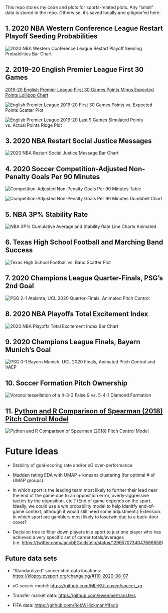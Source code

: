 
This repo stores my code and plots for sports-related plots. Any “small”
data is stored in the repo. Otherwise, it’s saved locally and
gitignor’ed here.

## 1\. 2020 NBA Western Conference League Restart Playoff Seeding Probabilities

![2020 NBA Western Conference League Restart Playoff Seeding
Probabilities Bar Chart](01-nba_seed_p/nba_seed_p.png
"2020 NBA Western Conference League Restart Playoff Seeding Probabilities Bar Chart")

## 2\. 2019-20 English Premier League First 30 Games

[2019-20 English Premier League First 30 Games Points Minus Expected
Points Lollipop
Chart](02-epl_since_break/epl_before_break_pts_minus_xpts.png "2019-20 English Premier League First 30 Games Points Minus Expected Points Lollipop Chart")

![English Premier League 2019-20 First 30 Games Points vs. Expected
Points Scatter Plot](02-epl_since_break/epl_before_break_pts_vs_xpts.png
"English Premier League 2019-20 First 30 Games Points vs. Expected Points Scatter Plot")

![English Premier League 2019-20 Last 9 Games Simulated Points
vs. Actual Points Ridge
Plot](02-epl_since_break/epl_after_break_pts_sim.png
"English Premier League 2019-20 Last 9 Games Simulated Points vs. Actual Points Ridge Plot")

## 3\. 2020 NBA Restart Social Justice Messages

![2020 NBA Restart Social Justice Message Bar
Chart](03-2020_nba_social_justice/2020_nba_social_justice.png
"2020 NBA Restart Social Justice Message Bar Chart")

## 4\. 2020 Soccer Competition-Adjusted Non-Penalty Goals Per 90 Minutes

![Competition-Adjusted Non-Penalty Goals Per 90 Minutes
Table](04-2020_ucl_npg90_adj/04_ucl_npg90_adj.utf8.png
"Competition-Adjusted Non-Penalty Goals Per 90 Minutes Table")

![Competition-Adjusted Non-Penalty Goals Per 90 Minutes Dumbbell
Chart](04-2020_ucl_npg90_adj/ucl_npg90_adj.png
"Competition-Adjusted Non-Penalty Goals Per 90 Minutes Dumbbell Chart")

## 5\. NBA 3P% Stability Rate

![NBA 3P% Cumulative Average and Stability Rate Line Charts
Animated](05-nba_3fg_stability/nba_3p_stability.gif
"NBA 3P% Cumulative Average and Stability Rate Line Charts Animated")

## 6\. Texas High School Football and Marching Band Success

![Texas High School Football vs. Band Scatter
Plot](06-tx_hs/tx_hs_fb_band.png
"Texas High School Football vs. Band Scatter Plot")

## 7\. 2020 Champions League Quarter-Finals, PSG’s 2nd Goal

![PSG 2-1 Atalanta, UCL 2020 Quarter-Finals, Animated Pitch
Control](07-2020_ucl_psg_ata/ucl_2020_psg_atl.gif
"PSG 2-1 Atalanta, UCL 2020 Quarter-Finals, Animated Pitch Control")

## 8\. 2020 NBA Playoffs Total Excitement Index

![2020 NBA Playoffs Total Excitement Index Bar
Chart](08-2020_nba_playoffs_excitement_index/2020_nba_playoffs_excitement_index_20200907.png
"2020 NBA Playoffs Total Excitement Index Bar Chart")

## 9\. 2020 Champions League Finals, Bayern Munich’s Goal

![PSG 0-1 Bayern Munich, UCL 2020 Finals, Animated Pitch Control and
VAEP](09-2020_ucl_psg_mun_w_vaep/ucl_2020_psg_mun.gif
"PSG 0-1 Bayern Munich, UCL 2020 Finals, Animated Pitch Control and VAEP")

## 10\. Soccer Formation Pitch Ownership

![Voronoi tessellation of a 4-3-3 False 9 vs. 5-4-1 Diamond
Formation](10-soccer_formations/4-3-3-falsenineattack_v_5-4-1-diamond.png
"Voronoi tessellation of a 4-3-3 False 9 vs. 5-4-1 Diamond Formation")

## 11\. [Python and R Comparison of Spearman (2018) Pitch Control Model](https://tonyelhabr.rbind.io/post/soccer-pitch-control-r/)

![Python and R Comparison of Spearman (2018) Pitch Control
Model](11-pitch_control_spearman/viz_pc_823_combined.png
"Python and R Comparison of Spearman (2018) Pitch Control Model")

# Future Ideas

  - Stability of goal-scoring rate and/or xG over-performance

  - Madden rating EDA with UMAP + kmeans clustering (for optimal \# of
    UMAP groups).

  - In which sport is the leading team most likely to further their lead
    near the end of the game due to an opposition error,
    overly-aggressive tactics by the opposition, etc.? (End of game
    depends on the sport. Ideally, we could use a win probability model
    to help idenitfy end-of-game context, although it would still need
    some adjustment.) Extension: In which sport are gamblers most likely
    to lose/win due to a back-door cover?

  - Decision tree to filter down players in a sport to just one player
    who has achieved a very specific set of career totals/averages
    (i.e. <https://twitter.com/JacobEGoldstein/status/1296570734047686658>)

## Future data sets

  - “Standardized” soccer shot data locations:
    <https://kloppy.pysport.org/changelog/#110-2020-08-07>

  - xG soccer model: <https://github.com/ML-KULeuven/soccer_xg>

  - Transfer market data: <https://github.com/ewenme/transfers>

  - FIFA data: <https://github.com/RobWHickman/fifadb>
